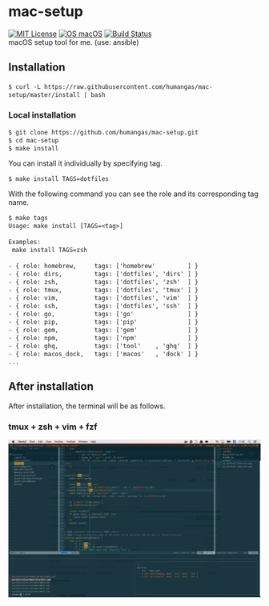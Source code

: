 # mac-setup 
[![MIT License](http://img.shields.io/badge/license-MIT-blue.svg?style=flat)](LICENSE)
[![OS macOS](https://img.shields.io/badge/OS-macOS-blue.svg)](OS)
[![Build Status](https://travis-ci.org/humangas/mac-setup.svg?branch=master)](https://travis-ci.org/humangas/mac-setup)  
macOS setup tool for me. (use: ansible)


## Installation
```
$ curl -L https://raw.githubusercontent.com/humangas/mac-setup/master/install | bash
```

### Local installation
```
$ git clone https://github.com/humangas/mac-setup.git 
$ cd mac-setup 
$ make install
```

You can install it individually by specifying tag.
```
$ make install TAGS=dotfiles
```

With the following command you can see the role and its corresponding tag name.
```
$ make tags
Usage: make install [TAGS=<tag>]

Examples:
 make install TAGS=zsh

- { role: homebrew,     tags: ['homebrew'         ] }
- { role: dirs,         tags: ['dotfiles', 'dirs' ] }
- { role: zsh,          tags: ['dotfiles', 'zsh'  ] }
- { role: tmux,         tags: ['dotfiles', 'tmux' ] }
- { role: vim,          tags: ['dotfiles', 'vim'  ] }
- { role: ssh,          tags: ['dotfiles', 'ssh'  ] }
- { role: go,           tags: ['go'               ] }
- { role: pip,          tags: ['pip'              ] }
- { role: gem,          tags: ['gem'              ] }
- { role: npm,          tags: ['npm'              ] }
- { role: ghq,          tags: ['tool'    , 'ghq'  ] }
- { role: macos_dock,   tags: ['macos'   , 'dock' ] }
...
```


## After installation 
After installation, the terminal will be as follows.

### tmux + zsh + vim + fzf
![my_terminal_tmux+zsh](terminal_image.png)
